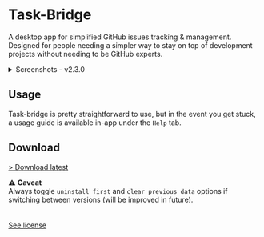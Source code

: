 # Task-Bridge

A desktop app for simplified GitHub issues tracking & management. Designed for people needing a simpler way to stay on top of development projects without needing to be GitHub experts.

<details>
<summary>Screenshots - v2.3.0</summary>

<br/>

<table>
  <tr>
    <td align="center" width="50%">
      <img src="./doc/screenshots/0-sign-in.png" width="90%"/><br/>
    </td>
    <td align="center" width="50%">
      <img src="./doc/screenshots/1-home-screen.png" width="90%"/><br/>
    </td>
  </tr>
  <tr>
    <td align="center">
      <img src="./doc/screenshots/2-new-project-wizard.png" width="90%"/><br/>
    </td>
    <td align="center">
      <img src="./doc/screenshots/3-all-projects-view-screen.png" width="90%"/><br/>
    </td>
  </tr>
  <tr>
    <td align="center">
      <img src="./doc/screenshots/4-project-dashboard.png" width="90%"/><br/>
    </td>
    <td align="center">
      <img src="./doc/screenshots/5-new-task-form.png" width="90%"/><br/>
    </td>
  </tr>
  <tr>
    <td align="center">
      <img src="./doc/screenshots/6-project-analytics.png" width="90%"/><br/>
    </td>
    <td align="center">
      <img src="./doc/screenshots/7-project-settings.png" width="90%"/><br/>
    </td>
  </tr>
</table>

</details>

## Usage

Task-bridge is pretty straightforward to use, but in the event you get stuck, a usage guide is available in-app under the `Help` tab.

## Download

[> Download latest](https://github.com/russellgn/task-bridge/releases/latest) <br/>

⚠️ **Caveat** <br/>
Always toggle `uninstall first` and `clear previous data` options if switching between versions (will be improved in future).
<br/>
<br/>
<br/>
[See license](./LICENSE)
